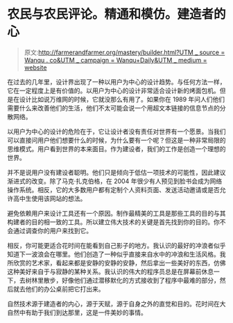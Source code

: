 # 农民与农民评论。精通和模仿。建造者的心

> 原文:[http://farmerandfarmer.org/mastery/builder.html?UTM _ source = Wanqu . co&UTM _ campaign = Wanqu+Daily&UTM _ medium = website](http://farmerandfarmer.org/mastery/builder.html?utm_source=wanqu.co&utm_campaign=Wanqu+Daily&utm_medium=website)

在过去的几年里，设计界出现了一种以用户为中心的设计趋势。与任何方法一样，它在一定程度上是有价值的。以用户为中心的设计非常适合设计新的烤面包机。但是在设计比如说万维网的时候，它就没那么有用了。如果你在 1989 年问人们他们需要什么来改善他们的生活，他们不太可能会说一个用超文本链接的信息节点的分散网络。

以用户为中心的设计的危险在于，它让设计者没有责任对世界有一个愿景。当我们可以直接问用户他们想要什么的时候，为什么要有一个呢？但这是一种非常局限的思维模式。用户看到世界的本来面目。作为建设者，我们的工作是创造一个理想的世界。

并不是说用户没有建设者聪明。他们只是倾向于低估一项技术的可能性，因此建议渐进式的改变。除了马克·扎克伯格，在 2004 年很少有人预见到脸书会成为网络操作系统。相反，它的大多数用户都有定制个人资料页面、发送活动邀请或是否允许高中生使用该网站的想法。

避免依赖用户来设计工具还有一个原因。制作最精美的工具是那些工具的目的与其构建者的目的相一致的工具。所以建立伟大技术的关键是首先找到你的目的。你不会通过调查你的用户来找到它。

相反，你可能更适合花时间在能看到自己影子的地方。我认识的最好的冲浪者似乎知道下一波浪会在哪里。他们创造了一种似乎直接来自水中的冲浪和生活风格。我所欣赏的艺术家，看起来都是安静的安静的安静，然后拿出一些美好的东西，仿佛这种美好来自于与寂静的某种关系。我认识的伟大的程序员总是在屏幕前休息一下，去树林里散步，好像他们通过潜移默化的方式接收到了程序中最难的部分，然后就去他们的办公桌前把它打出来。

自然技术源于建造者的内心，源于天赋，源于自身之外的直觉和目的。花时间在大自然中有助于我们到达那里，这是一件美妙的事情。